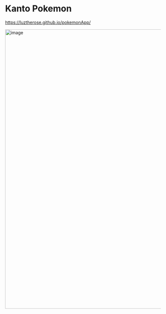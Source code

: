 # Kanto Pokemon


https://luztherose.github.io/pokemonApp/

<img width="901" alt="image" src="https://user-images.githubusercontent.com/57876073/105790305-0faec100-5f52-11eb-98f4-b1793b59d28a.png">
